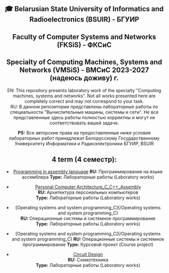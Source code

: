 <div align="center">

## 🎓 Belarusian State University of Informatics and Radioelectronics (BSUIR) - БГУИР

## Faculty of Computer Systems and Networks (FKSiS) - ФКСиС  
## Specialty of Computing Machines, Systems and Networks (VMSiS) - ВМСиС 2023-2027 (надеюсь доживу) г.

EN: This repository presents laboratory work of the specialty "Computing machines, systems and networks". Not all works presented here are completely correct and may not correspond to your task.  
RU: В данном репозитории представлены лабораторные работы по специальности "Вычислительные машины, системы и сети". Не все представленные здесь работы полностью корректны и могут не соответствовать вашей задаче.  

**PS:** Все авторские права на предоставленные ниже условия лабораторных работ принадлежат Белорусскому Государственному Университету Информатики и Радиоэлектроники БГУИР, BSUIR  

## 4 term (4 семестр):

- [Programming in assembly language](./4-term/ПНАЯ)
  **RU:** Программирование на языке ассемблера 
  **Type:** Лабораторные работы (Laboratory works)  

- [Personal Computer Architecture_C_C++_Assembly](/Personal-Computer-Architecture_C_C++_Assembly)  
  **RU:** Архитектура персональных компьютеров  
  **Type:** Лабораторные работы (Laboratory works)  

- [Operating systems and system programming_C](/Operating systems and system programming_C)  
  **RU:** Операционные системы и системное программирование  
  **Type:** Лабораторные работы (Laboratory works)  

- [Operating systems and system programming_C](/Operating systems and system programming_C) 
  **RU:** Операционные системы и системное программирование 
  **Type:** Курсовой проект (Course project)  

- [Circuit Design](/Circuit-Design)  
  **RU:** Схемотехника  
  **Type:** Лабораторные работы (Laboratory works)  
</div>
